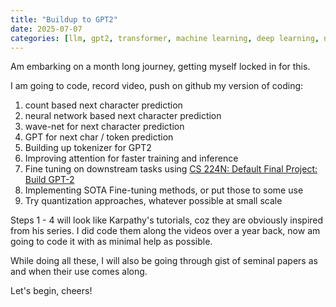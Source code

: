 ```yaml
---
title: "Buildup to GPT2"
date: 2025-07-07
categories: [llm, gpt2, transformer, machine learning, deep learning, neural network]
---
```


Am embarking on a month long journey, getting myself locked in for this.

I am going to code, record video, push on github my version of coding:


1. count based next character prediction
2. neural network based next character prediction
3. wave-net for next character prediction
4. GPT for next char / token prediction
5. Building up tokenizer for GPT2
6. Improving attention for faster training and inference
7. Fine tuning on downstream tasks using [CS 224N: Default Final Project: Build GPT-2](https://web.stanford.edu/class/cs224n/project_w25/CS_224n__Default_Final_Project__Build_GPT_2.pdf)
8. Implementing SOTA Fine-tuning methods, or put those to some use
9. Try quantization approaches, whatever possible at small scale

Steps 1 - 4 will look like Karpathy's tutorials, coz they are obviously inspired from his series. I did code them along the videos over a year back, now am going to code it with as minimal help as possible.

While doing all these, I will also be going through gist of seminal papers as and when their use comes along.

Let's begin, cheers!